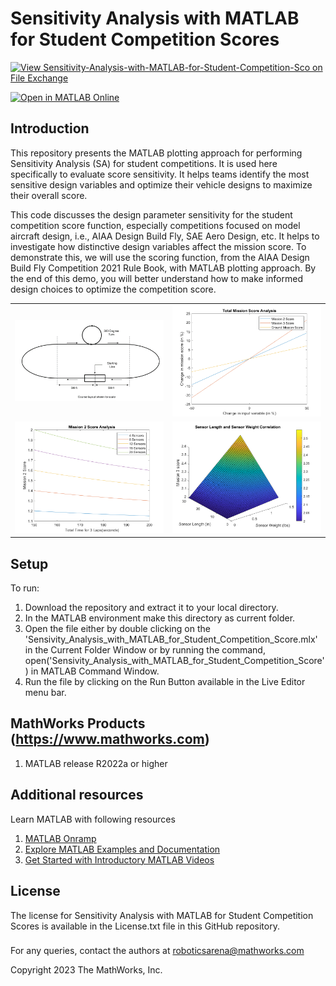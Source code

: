 # Sensitivity Analysis with MATLAB for Student Competition Scores


[![View Sensitivity-Analysis-with-MATLAB-for-Student-Competition-Sco on File Exchange](https://www.mathworks.com/matlabcentral/images/matlab-file-exchange.svg)](https://in.mathworks.com/matlabcentral/fileexchange/136384-sensitivity-analysis-with-matlab-for-student-competition-sco)

[![Open in MATLAB Online](https://www.mathworks.com/images/responsive/global/open-in-matlab-online.svg)](https://matlab.mathworks.com/open/github/v1?repo=khush1008/sensitivity-analysis-with-matlab-for-student-competition-score)
<!-- Add this icon to the README if this repo also appears on File Exchange via the "Connect to GitHub" feature --> 



## Introduction

This repository presents the MATLAB plotting approach for performing Sensitivity Analysis (SA) for student competitions. It is used here specifically to evaluate score sensitivity. It helps teams identify the most sensitive design variables and optimize their vehicle designs to maximize their overall score.

This code discusses the design parameter sensitivity for the student competition score function, especially competitions focused on model aircraft design, i.e., AIAA Design Build Fly, SAE Aero Design, etc. It helps to investigate how distinctive design variables affect the mission score. To demonstrate this, we will use the scoring function, from the AIAA Design Build Fly Competition 2021 Rule Book, with MATLAB plotting approach. By the end of this demo, you will better understand how to make informed design choices to optimize the competition score.


<table>
<tr>
<td> <img src="images/Course_Layout.png" alt="Course Layout" style="width: 250px;"/> </td>
<td> <img src="images/Total_Mission_Score_Analysis.png" alt="Total Mission Score Analysis" style="width: 250px;"/> </td>
</tr>
<tr>
<td> <img src="images/Mission_2_Score_Analysis.png" alt="Mission-2 Score Analysis" style="width: 250px;"/> </td>
<td> <img src="images/Mission_3_SensorLength_and_SensorWeight.png" alt="Mission 3: Sensor Length vs Sensor Weight" style="width: 250px;"/> </td>
</tr>
</table>




<!--- If your project includes a visualation or any images or an App please include a screenshot in this README --->

## Setup
To run: 
1. Download the repository and extract it to your local directory. 
2. In the MATLAB environment make this directory as current folder. 
3. Open the file either by double clicking on the  'Sensivity_Analysis_with_MATLAB_for_Student_Competition_Score.mlx' in the Current Folder Window or by running  the command, open('Sensivity_Analysis_with_MATLAB_for_Student_Competition_Score')  in MATLAB Command Window.
4. Run the file by clicking on the Run Button available in the Live Editor menu bar. 


## MathWorks Products (https://www.mathworks.com)
<!--- Make sure you have a License.txt within your Repo --->
1. MATLAB release R2022a or higher


## Additional resources
Learn MATLAB with following resources
1. [MATLAB Onramp](https://matlabacademy.mathworks.com/details/matlab-onramp/gettingstarted)
2. [Explore MATLAB Examples and Documentation](https://in.mathworks.com/help/matlab/getting-started-with-matlab.html)
3. [Get Started with Introductory MATLAB Videos](https://in.mathworks.com/videos.html#matlabgetstarted)

## License
<!--- Make sure you have a License.txt within your Repo --->

The license for Sensitivity Analysis with MATLAB for Student Competition Scores is available in the License.txt file in this GitHub repository.






### 


For any queries, contact the authors at roboticsarena@mathworks.com
<!--- Make sure you have a License.txt within your Repo --->




<!--- Make sure you have a License.txt within your Repo --->
Copyright 2023 The MathWorks, Inc.



